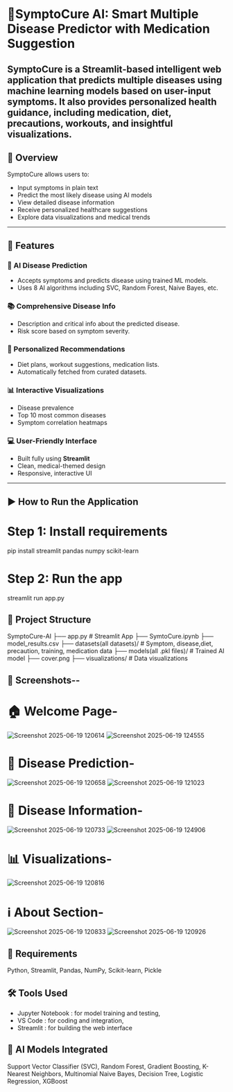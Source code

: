 # 🤖SymptoCure AI: Smart Multiple Disease Predictor with Medication Suggestion

**SymptoCure** is a **Streamlit-based intelligent web application** that predicts multiple diseases using machine learning models based on user-input symptoms. 
It also provides **personalized health guidance**, including medication, diet, precautions, workouts, and insightful visualizations.
---
## 📌 Overview
SymptoCure allows users to:
- Input symptoms in plain text
- Predict the most likely disease using AI models
- View detailed disease information
- Receive personalized healthcare suggestions
- Explore data visualizations and medical trends
---
## 🚀 Features
### 🧠 AI Disease Prediction
- Accepts symptoms and predicts disease using trained ML models.
- Uses 8 AI algorithms including SVC, Random Forest, Naive Bayes, etc.
### 📚 Comprehensive Disease Info
- Description and critical info about the predicted disease.
- Risk score based on symptom severity.
### 💊 Personalized Recommendations
- Diet plans, workout suggestions, medication lists.
- Automatically fetched from curated datasets.
### 📊 Interactive Visualizations
- Disease prevalence
- Top 10 most common diseases
- Symptom correlation heatmaps
### 💻 User-Friendly Interface
- Built fully using **Streamlit**
- Clean, medical-themed design
- Responsive, interactive UI
---
## ▶️ How to Run the Application
# Step 1: Install requirements
pip install streamlit pandas numpy scikit-learn
# Step 2: Run the app
streamlit run app.py

## 📂 Project Structure
SymptoCure-AI
├── app.py # Streamlit App
├── SymtoCure.ipynb
├── model_results.csv
├── datasets(all datasets)/ # Symptom, disease,diet, precaution, training, medication data
├── models(all .pkl files)/ # Trained AI model
├── cover.png
├── visualizations/ # Data visualizations

## 📸 Screenshots--
# 🏠 Welcome Page-
![Screenshot 2025-06-19 120614](https://github.com/user-attachments/assets/ba4b677f-aaa6-425a-bd65-a43de5134acb)
![Screenshot 2025-06-19 124555](https://github.com/user-attachments/assets/1bef3c2c-a44f-4708-aa47-6227a4e7901e)
# 🧠 Disease Prediction-
![Screenshot 2025-06-19 120658](https://github.com/user-attachments/assets/dbb2a027-2d2c-4acd-8a01-13c743c6b001)
![Screenshot 2025-06-19 121023](https://github.com/user-attachments/assets/2bd23516-eeb3-47f9-8de9-fe6f0a6bf519)
# 📖 Disease Information-
![Screenshot 2025-06-19 120733](https://github.com/user-attachments/assets/077b6460-30ae-48ba-a0ba-9bc359f1da5f)
![Screenshot 2025-06-19 124906](https://github.com/user-attachments/assets/30fae1a4-6b0c-4d8a-9295-de036b340818)
# 📊 Visualizations-
![Screenshot 2025-06-19 120816](https://github.com/user-attachments/assets/59bbccd6-8e33-42c9-b3d4-6a51896a7e31)
# ℹ️ About Section-
![Screenshot 2025-06-19 120833](https://github.com/user-attachments/assets/de103f9e-8b3b-410f-b7a1-08e48eb27423)
![Screenshot 2025-06-19 120926](https://github.com/user-attachments/assets/65f372ce-b758-4722-9b7b-1533bbaa0687)

## 🧪 Requirements
Python, Streamlit, Pandas, NumPy, Scikit-learn, Pickle

## 🛠 Tools Used
- Jupyter Notebook : for model training and testing,
- VS Code : for coding and integration,
- Streamlit : for building the web interface

## 🧠 AI Models Integrated
Support Vector Classifier (SVC), Random Forest, Gradient Boosting, K-Nearest Neighbors, Multinomial Naive Bayes, Decision Tree, Logistic Regression, XGBoost 





